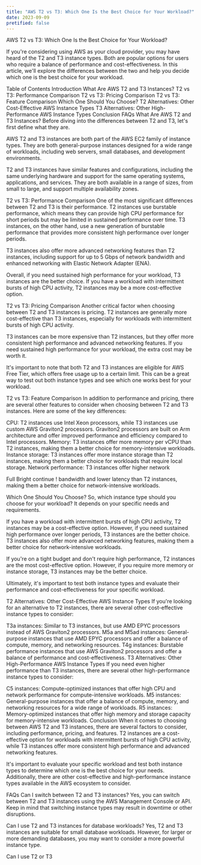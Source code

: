 ```yaml
---
title: "AWS T2 vs T3: Which One Is the Best Choice for Your Workload?"
date: 2023-09-09
pretified: false
---
```



AWS T2 vs T3: Which One Is the Best Choice for Your Workload?

If you're considering using AWS as your cloud provider, you may have heard of the T2 and T3 instance types. Both are popular options for users who require a balance of performance and cost-effectiveness. In this article, we'll explore the differences between the two and help you decide which one is the best choice for your workload.

Table of Contents
Introduction
What Are AWS T2 and T3 Instances?
T2 vs T3: Performance Comparison
T2 vs T3: Pricing Comparison
T2 vs T3: Feature Comparison
Which One Should You Choose?
T2 Alternatives: Other Cost-Effective AWS Instance Types
T3 Alternatives: Other High-Performance AWS Instance Types
Conclusion
FAQs
What Are AWS T2 and T3 Instances?
Before diving into the differences between T2 and T3, let's first define what they are.

AWS T2 and T3 instances are both part of the AWS EC2 family of instance types. They are both general-purpose instances designed for a wide range of workloads, including web servers, small databases, and development environments.

T2 and T3 instances have similar features and configurations, including the same underlying hardware and support for the same operating systems, applications, and services. They are both available in a range of sizes, from small to large, and support multiple availability zones.

T2 vs T3: Performance Comparison
One of the most significant differences between T2 and T3 is their performance. T2 instances use burstable performance, which means they can provide high CPU performance for short periods but may be limited in sustained performance over time. T3 instances, on the other hand, use a new generation of burstable performance that provides more consistent high performance over longer periods.

T3 instances also offer more advanced networking features than T2 instances, including support for up to 5 Gbps of network bandwidth and enhanced networking with Elastic Network Adapter (ENA).

Overall, if you need sustained high performance for your workload, T3 instances are the better choice. If you have a workload with intermittent bursts of high CPU activity, T2 instances may be a more cost-effective option.

T2 vs T3: Pricing Comparison
Another critical factor when choosing between T2 and T3 instances is pricing. T2 instances are generally more cost-effective than T3 instances, especially for workloads with intermittent bursts of high CPU activity.

T3 instances can be more expensive than T2 instances, but they offer more consistent high performance and advanced networking features. If you need sustained high performance for your workload, the extra cost may be worth it.

It's important to note that both T2 and T3 instances are eligible for AWS Free Tier, which offers free usage up to a certain limit. This can be a great way to test out both instance types and see which one works best for your workload.

T2 vs T3: Feature Comparison
In addition to performance and pricing, there are several other features to consider when choosing between T2 and T3 instances. Here are some of the key differences:

CPU: T2 instances use Intel Xeon processors, while T3 instances use custom AWS Graviton2 processors. Graviton2 processors are built on Arm architecture and offer improved performance and efficiency compared to Intel processors.
Memory: T3 instances offer more memory per vCPU than T2 instances, making them a better choice for memory-intensive workloads.
Instance storage: T3 instances offer more instance storage than T2 instances, making them a better choice for workloads that require local storage.
Network performance: T3 instances offer higher network



Full Bright
continue
!
bandwidth and lower latency than T2 instances, making them a better choice for network-intensive workloads.

Which One Should You Choose?
So, which instance type should you choose for your workload? It depends on your specific needs and requirements.

If you have a workload with intermittent bursts of high CPU activity, T2 instances may be a cost-effective option. However, if you need sustained high performance over longer periods, T3 instances are the better choice. T3 instances also offer more advanced networking features, making them a better choice for network-intensive workloads.

If you're on a tight budget and don't require high performance, T2 instances are the most cost-effective option. However, if you require more memory or instance storage, T3 instances may be the better choice.

Ultimately, it's important to test both instance types and evaluate their performance and cost-effectiveness for your specific workload.

T2 Alternatives: Other Cost-Effective AWS Instance Types
If you're looking for an alternative to T2 instances, there are several other cost-effective instance types to consider:

T3a instances: Similar to T3 instances, but use AMD EPYC processors instead of AWS Graviton2 processors.
M5a and M5ad instances: General-purpose instances that use AMD EPYC processors and offer a balance of compute, memory, and networking resources.
T4g instances: Burstable performance instances that use AWS Graviton2 processors and offer a balance of performance and cost-effectiveness.
T3 Alternatives: Other High-Performance AWS Instance Types
If you need even higher performance than T3 instances, there are several other high-performance instance types to consider:

C5 instances: Compute-optimized instances that offer high CPU and network performance for compute-intensive workloads.
M5 instances: General-purpose instances that offer a balance of compute, memory, and networking resources for a wide range of workloads.
R5 instances: Memory-optimized instances that offer high memory and storage capacity for memory-intensive workloads.
Conclusion
When it comes to choosing between AWS T2 and T3 instances, there are several factors to consider, including performance, pricing, and features. T2 instances are a cost-effective option for workloads with intermittent bursts of high CPU activity, while T3 instances offer more consistent high performance and advanced networking features.

It's important to evaluate your specific workload and test both instance types to determine which one is the best choice for your needs. Additionally, there are other cost-effective and high-performance instance types available in the AWS ecosystem to consider.

FAQs
Can I switch between T2 and T3 instances?
Yes, you can switch between T2 and T3 instances using the AWS Management Console or API. Keep in mind that switching instance types may result in downtime or other disruptions.

Can I use T2 and T3 instances for database workloads?
Yes, T2 and T3 instances are suitable for small database workloads. However, for larger or more demanding databases, you may want to consider a more powerful instance type.

Can I use T2 or T3
